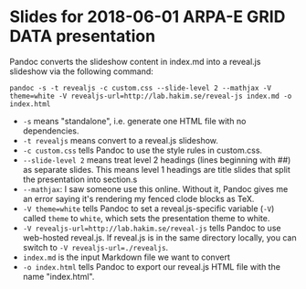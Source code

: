 # Slides for 2018-06-01 ARPA-E GRID DATA presentation

Pandoc converts the slideshow content in index.md into a reveal.js slideshow via the following command:

```
pandoc -s -t revealjs -c custom.css --slide-level 2 --mathjax -V theme=white -V revealjs-url=http://lab.hakim.se/reveal-js index.md -o index.html
```

- `-s` means "standalone", i.e. generate one HTML file with no dependencies.
- `-t revealjs` means convert to a reveal.js slideshow.
- `-c custom.css` tells Pandoc to use the style rules in custom.css.
- `--slide-level 2` means treat level 2 headings (lines beginning with ##) as separate slides. This means level 1 headings are title slides that split the presentation into section.s
- `--mathjax`: I saw someone use this online. Without it, Pandoc gives me an error saying it's rendering my fenced clode blocks as TeX.
- `-V theme=white` tells Pandoc to set a reveal.js-specific variable (`-V`) called `theme` to `white`, which sets the presentation theme to white.
- `-V revealjs-url=http://lab.hakim.se/reveal-js` tells Pandoc to use web-hosted reveal.js. If reveal.js is in the same directory locally, you can switch to `-V revealjs-url=./revealjs`.
- `index.md` is the input Markdown file we want to convert
- `-o index.html` tells Pandoc to export our reveal.js HTML file with the name "index.html".
